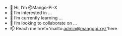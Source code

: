- 👋 Hi, I’m @Mango-Pi-X
- 👀 I’m interested in ...
- 🌱 I’m currently learning ...
- 💞️ I’m looking to collaborate on ...
- 📫 Reach me <a>href='mailto:admin@mangopi.xyz'here</a>
